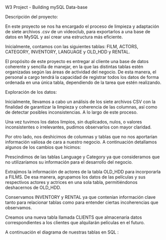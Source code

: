 W3 Project - Building mySQL Data-base

Descripción del proyecto:

En este proyecto se nos ha encargado el proceso de limpieza y adaptación de siete archivos .csv de un videoclub, para exportarlos a una base de datos en MySQL y así crear una estructura más eficiente.

Inicialmente, contamos con las siguientes tablas: FILM, ACTORS, CATEGORY, INVENTORY, LANGUAGE y OLD_HDD y RENTAL.

El propósito de este proyecto es entregar al cliente una base de datos coherente y sencilla de manejar, en la que las distintas tablas estén organizadas según las áreas de actividad del negocio. De esta manera, el personal a cargo tendrá la capacidad de registrar todos los datos de forma ordenada en una única tabla, dependiendo de la tarea que estén realizando.


Exploración de los datos:

Inicialmente, llevamos a cabo un análisis de los siete archivos CSV con la finalidad de garantizar la limpieza y coherencia de las columnas, así como de detectar posibles inconsistencias. A lo largo de este proceso.

Una vez tuvimos los datos limpios, sin duplicados, nulos, o valores inconsistentes o irrelevantes, pudimos observarlos con mayor claridad.

Por otro lado, nos deshicimos de columnas y tablas que no nos aportarían información valiosa de cara a nuestro negocio. A continuación detallamos algunos de los cambios que hicimos:

Prescindimos de las tablas Language y Category ya que consideramos que no utilizaríamos su información para el desarrollo del negocio.

Extrajimos la información de actores de la tabla OLD_HDD para incorporarla a FILMS. De esa manera, agrupamos los datos de las películas y sus respectivos actores y actrices en una sola tabla, permitiéndonos deshacernos de OLD_HDD.

Conservamos INVENTORY y RENTAL ya que contenían información clave tanto para relacionar tablas como para entender ciertas incoherencias que observamos.

Creamos una nueva tabla llamada CLIENTS que almacenaría datos correspondientes a los clientes que alquilarán películas en el futuro.

A continuación el diagrama de nuestras tablas en SQL :





